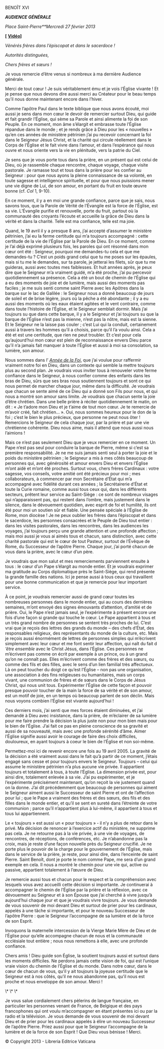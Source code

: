 BENOÎT XVI

***AUDIENCE GÉNÉRALE***

*Place Saint-Pierre**Mercredi 27 février* *2013*

**\[** **[Vidéo](http://player.rv.va/vaticanplayer.asp?language=it&tic=VA_F4N3NKAL)\]**

*Vénérés frères dans l’épiscopat et dans le sacerdoce !*

*Autorités distinguées,*

*Chers frères et sœurs !*

Je vous remercie d’être venus si nombreux à ma dernière Audience générale.

Merci de tout cœur ! Je suis véritablement ému et je vois l’Église vivante ! Et je pense que nous devons dire aussi merci au Créateur pour le beau temps qu’il nous donne maintenant encore dans l’hiver.

Comme l’apôtre Paul dans le texte biblique que nous avons écouté, moi aussi je sens dans mon cœur le devoir de remercier surtout Dieu, qui guide et fait grandir l’Église, qui sème sa Parole et ainsi alimente la foi de son Peuple. En ce moment, mon âme s’élargit et embrasse toute l’Église répandue dans le monde ; et je rends grâce à Dieu pour les « nouvelles » qu’en ces années de ministère pétrinien j’ai pu recevoir concernant la foi dans le Seigneur Jésus Christ, et la charité qui circule réellement dans le Corps de l’Église et le fait vivre dans l’amour, et dans l’espérance qui nous ouvre et nous oriente vers la vie en plénitude, vers la patrie du Ciel.

Je sens que je vous porte tous dans la prière, en un présent qui est celui de Dieu, où je rassemble chaque rencontre, chaque voyage, chaque visite pastorale. Je ramasse tout et tous dans la prière pour les confier au Seigneur : pour que nous ayons la pleine connaissance de sa volonté, en toute sagesse et intelligence spirituelle, et pour que nous puissions mener une vie digne de Lui, de son amour, en portant du fruit en toute œuvre bonne (cf. *Col* 1, 9-10).

En ce moment, il y a en moi une grande confiance, parce que je sais, nous savons tous, que la Parole de Vérité de l’Évangile est la force de l’Église, est sa vie. L’Évangile purifie et renouvelle, porte du fruit, partout où la communauté des croyants l’écoute et accueille la grâce de Dieu dans la vérité et dans la charité. Telle est ma confiance, telle est ma joie.

Quand, le 19 avril il y a presque 8 ans, j’ai accepté d’assumer le ministère pétrinien, j’ai eu la ferme certitude qui m’a toujours accompagné : cette certitude de la vie de l’Église par la Parole de Dieu. En ce moment, comme je l’ai déjà exprimé plusieurs fois, les paroles qui ont résonné dans mon cœur ont été : Seigneur, pourquoi me demandes-tu cela et que me demandes-tu ? C’est un poids grand celui que tu me poses sur les épaules, mais si tu me le demandes, sur ta parole, je jetterai les filets, sûr que tu me guideras, aussi avec toutes mes faiblesses. Et huit années après, je peux dire que le Seigneur m’a vraiment guidé, m’a été proche, j’ai pu percevoir quotidiennement sa présence. Cela a été un bout de chemin de l’Église qui a eu des moments de joie et de lumière, mais aussi des moments pas faciles ; je me suis senti comme saint Pierre avec les Apôtres dans la barque sur le lac de Galilée : le Seigneur nous a donné beaucoup de jours de soleil et de brise légère, jours où la pêche a été abondante ; il y a eu aussi des moments où les eaux étaient agitées et le vent contraire, comme dans toute l’histoire de l’Église, et le Seigneur semblait dormir. Mais j’ai toujours su que dans cette barque, il y a le Seigneur et j’ai toujours su que la barque de l’Église n’est pas la mienne, n’est pas la nôtre, mais est la sienne. Et le Seigneur ne la laisse pas couler ; c’est Lui qui la conduit, certainement aussi à travers les hommes qu’il a choisis, parce qu’il l’a voulu ainsi. Cela a été et est une certitude, que rien ne peut troubler. Et c’est pour cela qu’aujourd’hui mon cœur est plein de reconnaissance envers Dieu parce qu’il n’a jamais fait manquer à toute l’Église et aussi à moi sa consolation, sa lumière, son amour.

Nous sommes dans l’ *[Année de la Foi](http://www.vatican.va/special/annus_fidei/index_fr.htm)*, que j’ai voulue pour raffermir vraiment notre foi en Dieu, dans un contexte qui semble la mettre toujours plus au second plan. Je voudrais vous inviter tous à renouveler votre ferme confiance dans le Seigneur, à nous confier comme des enfants dans les bras de Dieu, sûrs que ses bras nous soutiennent toujours et sont ce qui nous permet de marcher chaque jour, même dans la difficulté. Je voudrais que chacun se sente aimé de ce Dieu qui a donné son Fils pour nous, et qui nous a montré son amour sans limite. Je voudrais que chacun sente la joie d’être chrétien. Dans une belle prière à réciter quotidiennement le matin, on dit : « Je t’adore mon Dieu et je t’aime de tout mon cœur. Je te remercie de m’avoir créé, fait chrétien… ». Oui, nous sommes heureux pour le don de la foi ; c’est le bien le plus précieux, que personne ne peut nous ôter ! Remercions le Seigneur de cela chaque jour, par la prière et par une vie chrétienne cohérente. Dieu nous aime, mais il attend que nous aussi nous l’aimions !

Mais ce n’est pas seulement Dieu que je veux remercier en ce moment. Un Pape n’est pas seul pour conduire la barque de Pierre, même si c’est sa première responsabilité. Je ne me suis jamais senti seul à porter la joie et le poids du ministère pétrinien ; le Seigneur a mis à mes côtés beaucoup de personnes qui, avec générosité et amour envers Dieu et envers l’Église m’ont aidé et m’ont été proches. Surtout vous, chers frères Cardinaux : votre sagesse, vos conseils, votre amitié ont été précieux pour moi ; mes collaborateurs, à commencer par mon Secrétaire d’État qui m’a accompagné avec fidélité durant ces années ; la Secrétairerie d’État et toute la Curie romaine, comme aussi tous ceux qui, dans les différents secteurs, prêtent leur service au Saint-Siège : ce sont de nombreux visages qui n’apparaissent pas, qui restent dans l’ombre, mais justement dans le silence, dans le dévouement quotidien, avec esprit de foi et humilité, ils ont été pour moi un soutien sûr et fiable. Une pensée spéciale à l’Église de Rome, mon diocèse ! Je ne peux oublier les frères dans l’épiscopat et dans le sacerdoce, les personnes consacrées et le Peuple de Dieu tout entier : dans les visites pastorales, dans les rencontres, dans les audiences les voyages, j’ai toujours perçu une grande attention et une profonde affection ; mais moi aussi je vous ai aimés tous et chacun, sans distinction, avec cette charité pastorale qui est le cœur de tout Pasteur, surtout de l’Évêque de Rome, du Successeur de l’apôtre Pierre. Chaque jour, j’ai porté chacun de vous dans la prière, avec le cœur d’un père.

Je voudrais que mon salut et mes remerciements parviennent ensuite à tous : le cœur d’un Pape s’élargit au monde entier. Et je voudrais exprimer ma gratitude au Corps diplomatique près le Saint-Siège, qui rend présente la grande famille des nations. Ici je pense aussi à tous ceux qui travaillent pour une bonne communication et que je remercie pour leur important service.

À ce point, je voudrais remercier aussi de grand cœur toutes les nombreuses personnes dans le monde entier, qui au cours des dernières semaines, m’ont envoyé des signes émouvants d’attention, d’amitié et de prière. Oui, le Pape n’est jamais seul, je l’expérimente à présent encore une fois d’une façon si grande qui touche le cœur. Le Pape appartient à tous et un très grand nombre de personnes se sentent très proches de lui. C’est vrai que je reçois des lettres des grands du monde – des chefs d’État, des responsables religieux, des représentants du monde de la culture, etc. Mais je reçois aussi énormément de lettres de personnes simples qui m’écrivent simplement avec leur cœur et me font sentir leur affection, qui naît du fait d *’être ensemble* avec le Christ Jésus, dans l’Église. Ces personnes ne m’écrivent pas comme on écrit par exemple à un prince, ou à un grand qu’on ne connaît pas. Elles m’écrivent comme des frères et des sœurs, ou comme des fils et des filles, avec le sens d’un lien familial très affectueux. Là on peut toucher du doigt ce qu’est l’Église – non pas une organisation, une association à des fins religieuses ou humanitaires, mais un corps vivant, une communion de frères et de sœurs dans le Corps de Jésus Christ, qui nous unit tous. Expérimenter l’Église de cette façon et pouvoir presque pouvoir toucher de la main la force de sa vérité et de son amour, est un motif de joie, en un temps où beaucoup parlent de son déclin. Mais nous voyons combien l’Église est vivante aujourd’hui !

Ces derniers mois, j’ai senti que mes forces étaient diminuées, et j’ai demandé à Dieu avec insistance, dans la prière, de m’éclairer de sa lumière pour me faire prendre la décision la plus juste non pour mon bien mais pour le bien de l’Église. J’ai fait ce pas en pleine conscience de sa gravité et aussi de sa nouveauté, mais avec une profonde sérénité d’âme. Aimer l’Église signifie aussi avoir le courage de faire des choix difficiles, douloureux, en ayant toujours à coeur le bien de l’Église et non soi-même.

Permettez-moi ici de revenir encore une fois au 19 avril 2005. La gravité de la décision a été vraiment aussi dans le fait qu’à partir de ce moment, j’étais engagé sans cesse et pour toujours envers le Seigneur. Toujours – celui qui assume le ministère pétrinien n’a plus aucune vie privée. Il appartient toujours et totalement à tous, à toute l’Église. La dimension privée est, pour ainsi dire, totalement enlevée à sa vie. J’ai pu expérimenter, et je l’expérimente précisément maintenant, qu’on reçoit la vie justement quand on la donne. J’ai dit précédemment que beaucoup de personnes qui aiment le Seigneur aiment aussi le Successeur de saint Pierre et ont de l’affection pour lui ; que le Pape a vraiment des frères et des sœurs, des fils et des filles dans le monde entier, et qu’il se sent en sureté dans l’étreinte de votre communion ; parce qu’il n’appartient plus à lui-même, il appartient à tous et tous lui appartiennent.

Le « toujours » est aussi un « pour toujours » ‑ il n’y a plus de retour dans le privé. Ma décision de renoncer à l’exercice actif du ministère, ne supprime pas cela. Je ne retourne pas à la vie privée, à une vie de voyages, de rencontres, de réceptions, de conférences, etc. Je n’abandonne pas la croix, mais je reste d’une façon nouvelle près du Seigneur crucifié. Je ne porte plus le pouvoir de la charge pour le gouvernement de l’Église, mais dans le service de la prière, je reste, pour ainsi dire, dans l’enceinte de saint Pierre. Saint Benoît, dont je porte le nom comme Pape, me sera d’un grand exemple en cela. Il nous a montré le chemin pour une vie qui, active ou passive, appartient totalement à l’œuvre de Dieu.

Je remercie aussi tous et chacun pour le respect et la compréhension avec lesquels vous avez accueilli cette décision si importante. Je continuerai à accompagner le chemin de l’Église par la prière et la réflexion, avec ce dévouement au Seigneur et à son Épouse que j’ai cherché à vivre jusqu’à aujourd’hui chaque jour et que je voudrais vivre toujours. Je vous demande de vous souvenir de moi devant Dieu et surtout de prier pour les cardinaux, appelés à une tâche si importante, et pour le nouveau Successeur de l’apôtre Pierre : que le Seigneur l’accompagne de sa lumière et de la force de son Esprit.

Invoquons la maternelle intercession de la Vierge Marie Mère de Dieu et de l’Église pour qu’elle accompagne chacun de nous et la communauté ecclésiale tout entière ; nous nous remettons à elle, avec une profonde confiance.

Chers amis ! Dieu guide son Église, la soutient toujours aussi et surtout dans les moments difficiles. Ne perdons jamais cette vision de foi, qui est l’unique vraie vision du chemin de l’Église et du monde. Dans notre cœur, dans le cœur de chacun de vous, qu’il y ait toujours la joyeuse certitude que le Seigneur est à nos côtés, qu’il ne nous abandonne pas, qu’il nous est proche et nous enveloppe de son amour. Merci !

\\* \\* \\*

Je vous salue cordialement chers pèlerins de langue française, en particulier les personnes venant de France, de Belgique et des pays francophones qui ont voulu m’accompagner en étant présentes ici ou par la radio et la télévision. Je vous demande de vous souvenir de moi devant Dieu et de prier pour les cardinaux appelés à élire un nouveau Successeur de l’apôtre Pierre. Priez aussi pour que le Seigneur l’accompagne de la lumière et de la force de son Esprit ! Que Dieu vous bénisse ! Merci.

© Copyright 2013 - Libreria Editrice Vaticana